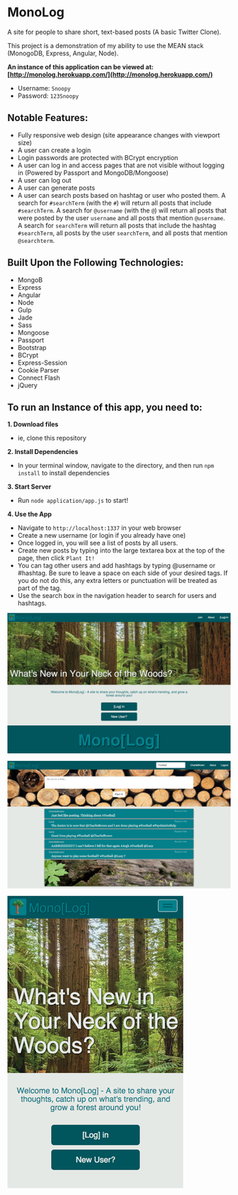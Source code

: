 # MonoLog

A site for people to share short, text-based posts (A basic Twitter Clone).

This project is a demonstration of my ability to use the MEAN stack (MonogoDB, Express, Angular, Node).

**An instance of this application can be viewed at: [http://monolog.herokuapp.com/](http://monolog.herokuapp.com/)**
- Username: `Snoopy`
- Password: `123Snoopy`

## Notable Features:
- Fully responsive web design (site appearance changes with viewport size)
- A user can create a login
- Login passwords are protected with BCrypt encryption
- A user can log in and access pages that are not visible without logging in (Powered by Passport and MongoDB/Mongoose)
- A user can log out
- A user can generate posts
- A user can search posts based on hashtag or user who posted them. A search for `#searchTerm` (with the `#`) will return all posts that include `#searchTerm`. A search for `@username` (with the `@`) will return all posts that were posted by the user `username` and all posts that mention `@username`. A search for `searchTerm` will return all posts that include the hashtag `#searchTerm`, all posts by the user `searchTerm`, and all posts that mention `@searchterm`.

## Built Upon the Following Technologies:
- MongoB
- Express
- Angular
- Node
- Gulp
- Jade
- Sass
- Mongoose
- Passport
- Bootstrap
- BCrypt
- Express-Session
- Cookie Parser
- Connect Flash
- jQuery

## To run an Instance of this app, you need to:

**1. Download files**
- ie, clone this repository

**2. Install Dependencies**
- In your terminal window, navigate to the directory, and then run `npm install` to install dependencies

**3. Start Server**
- Run `node application/app.js` to start!

**4. Use the App**
- Navigate to `http://localhost:1337` in your web browser
- Create a new username (or login if you already have one)
- Once logged in, you will see a list of posts by all users.
- Create new posts by typing into the large textarea box at the top of the page, then click `Plant It!`
- You can tag other users and add hashtags by typing @username or #hashtag. Be sure to leave a space on each side of your desired tags. If you do not do this, any extra letters or punctuation will be treated as part of the tag.
- Use the search box in the navigation header to search for users and hashtags.

![MonoLog Welcome Page](https://github.com/DanielJenkins/monolog/blob/master/screenshotsPlusImages/welcome-screenshot.png)

![MonoLog Userpage after a Search for 'Football'](https://github.com/DanielJenkins/monolog/blob/master/screenshotsPlusImages/searchResults-Football.png)

![MonoLog Homepage on a Small Viewport](https://github.com/DanielJenkins/monolog/blob/master/screenshotsPlusImages/welcome-mobile-screenshot.png)